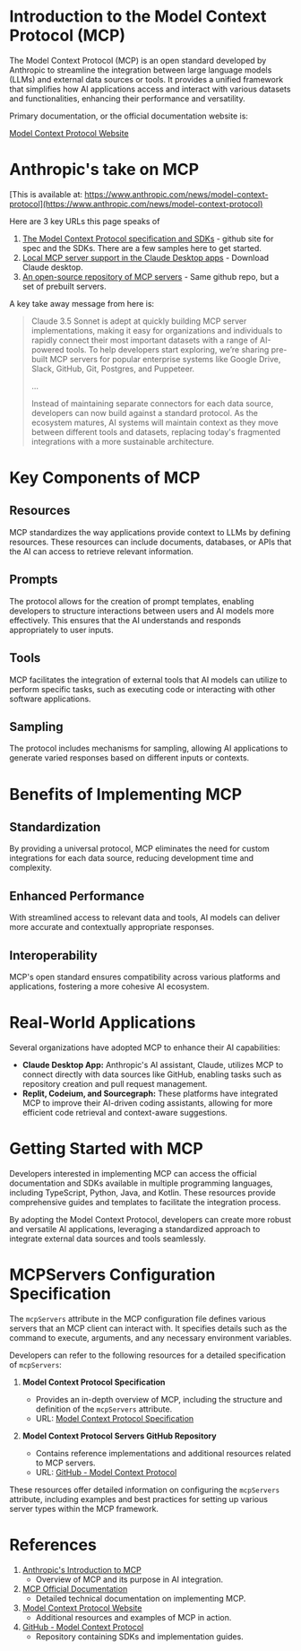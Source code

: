 <!-- ********************* -->
# Introduction to the Model Context Protocol (MCP)
<!-- ********************* -->

The Model Context Protocol (MCP) is an open standard developed by Anthropic to streamline the integration between large language models (LLMs) and external data sources or tools. It provides a unified framework that simplifies how AI applications access and interact with various datasets and functionalities, enhancing their performance and versatility.

Primary documentation, or the official documentation website is:

[Model Context Protocol Website](https://modelcontextprotocol.io/introduction)

<!-- ********************* -->
# Anthropic's take on MCP
<!-- ********************* -->

[This is available at: https://www.anthropic.com/news/model-context-protocol](https://www.anthropic.com/news/model-context-protocol)

Here are 3 key URLs this page speaks of

1. [The Model Context Protocol specification and SDKs](https://github.com/modelcontextprotocol) - github site for spec and the SDKs. There are a few samples here to get started.
2. [Local MCP server support in the Claude Desktop apps](https://claude.ai/download) - Download Claude desktop.
3. [An open-source repository of MCP servers](https://claude.ai/download) - Same github repo, but a set of prebuilt servers.

A key take away message from here is: 

> Claude 3.5 Sonnet is adept at quickly building MCP server implementations, making it easy for organizations and individuals to rapidly connect their most important datasets with a range of AI-powered tools. To help developers start exploring, we’re sharing pre-built MCP servers for popular enterprise systems like Google Drive, Slack, GitHub, Git, Postgres, and Puppeteer.
> 
> ...
> 
> Instead of maintaining separate connectors for each data source, developers can now build against a standard protocol. As the ecosystem matures, AI systems will maintain context as they move between different tools and datasets, replacing today's fragmented integrations with a more sustainable architecture.

<!-- ********************* -->
# Key Components of MCP
<!-- ********************* -->

## Resources
MCP standardizes the way applications provide context to LLMs by defining resources. These resources can include documents, databases, or APIs that the AI can access to retrieve relevant information.

## Prompts
The protocol allows for the creation of prompt templates, enabling developers to structure interactions between users and AI models more effectively. This ensures that the AI understands and responds appropriately to user inputs.

## Tools
MCP facilitates the integration of external tools that AI models can utilize to perform specific tasks, such as executing code or interacting with other software applications.

## Sampling
The protocol includes mechanisms for sampling, allowing AI applications to generate varied responses based on different inputs or contexts.

<!-- ********************* -->
# Benefits of Implementing MCP
<!-- ********************* -->

## Standardization
By providing a universal protocol, MCP eliminates the need for custom integrations for each data source, reducing development time and complexity.

## Enhanced Performance
With streamlined access to relevant data and tools, AI models can deliver more accurate and contextually appropriate responses.

## Interoperability
MCP's open standard ensures compatibility across various platforms and applications, fostering a more cohesive AI ecosystem.

<!-- ********************* -->
# Real-World Applications
<!-- ********************* -->

Several organizations have adopted MCP to enhance their AI capabilities:

- **Claude Desktop App:** Anthropic's AI assistant, Claude, utilizes MCP to connect directly with data sources like GitHub, enabling tasks such as repository creation and pull request management.
- **Replit, Codeium, and Sourcegraph:** These platforms have integrated MCP to improve their AI-driven coding assistants, allowing for more efficient code retrieval and context-aware suggestions.

<!-- ********************* -->
# Getting Started with MCP
<!-- ********************* -->

Developers interested in implementing MCP can access the official documentation and SDKs available in multiple programming languages, including TypeScript, Python, Java, and Kotlin. These resources provide comprehensive guides and templates to facilitate the integration process.

By adopting the Model Context Protocol, developers can create more robust and versatile AI applications, leveraging a standardized approach to integrate external data sources and tools seamlessly.

<!-- ********************* -->
# MCPServers Configuration Specification
<!-- ********************* -->

The `mcpServers` attribute in the MCP configuration file defines various servers that an MCP client can interact with. It specifies details such as the command to execute, arguments, and any necessary environment variables.

Developers can refer to the following resources for a detailed specification of `mcpServers`:

1. **Model Context Protocol Specification**
   - Provides an in-depth overview of MCP, including the structure and definition of the `mcpServers` attribute.
   - URL: [Model Context Protocol Specification](https://modelcontextprotocol.io/introduction)

2. **Model Context Protocol Servers GitHub Repository**
   - Contains reference implementations and additional resources related to MCP servers.
   - URL: [GitHub - Model Context Protocol](https://github.com/modelcontextprotocol)

These resources offer detailed information on configuring the `mcpServers` attribute, including examples and best practices for setting up various server types within the MCP framework.

<!-- ********************* -->
# References
<!-- ********************* -->

1. [Anthropic's Introduction to MCP](https://www.anthropic.com/news/model-context-protocol)
   - Overview of MCP and its purpose in AI integration.
2. [MCP Official Documentation](https://docs.anthropic.com/en/docs/agents-and-tools/mcp)
   - Detailed technical documentation on implementing MCP.
3. [Model Context Protocol Website](https://modelcontextprotocol.io/introduction)
   - Additional resources and examples of MCP in action.
4. [GitHub - Model Context Protocol](https://github.com/modelcontextprotocol)
   - Repository containing SDKs and implementation guides.

